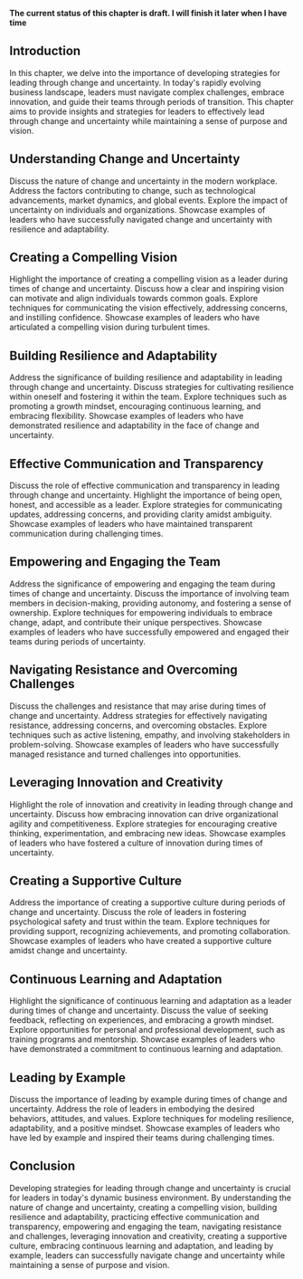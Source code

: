 **The current status of this chapter is draft. I will finish it later when I have time**

Introduction
------------

In this chapter, we delve into the importance of developing strategies for leading through change and uncertainty. In today's rapidly evolving business landscape, leaders must navigate complex challenges, embrace innovation, and guide their teams through periods of transition. This chapter aims to provide insights and strategies for leaders to effectively lead through change and uncertainty while maintaining a sense of purpose and vision.

Understanding Change and Uncertainty
------------------------------------

Discuss the nature of change and uncertainty in the modern workplace. Address the factors contributing to change, such as technological advancements, market dynamics, and global events. Explore the impact of uncertainty on individuals and organizations. Showcase examples of leaders who have successfully navigated change and uncertainty with resilience and adaptability.

Creating a Compelling Vision
----------------------------

Highlight the importance of creating a compelling vision as a leader during times of change and uncertainty. Discuss how a clear and inspiring vision can motivate and align individuals towards common goals. Explore techniques for communicating the vision effectively, addressing concerns, and instilling confidence. Showcase examples of leaders who have articulated a compelling vision during turbulent times.

Building Resilience and Adaptability
------------------------------------

Address the significance of building resilience and adaptability in leading through change and uncertainty. Discuss strategies for cultivating resilience within oneself and fostering it within the team. Explore techniques such as promoting a growth mindset, encouraging continuous learning, and embracing flexibility. Showcase examples of leaders who have demonstrated resilience and adaptability in the face of change and uncertainty.

Effective Communication and Transparency
----------------------------------------

Discuss the role of effective communication and transparency in leading through change and uncertainty. Highlight the importance of being open, honest, and accessible as a leader. Explore strategies for communicating updates, addressing concerns, and providing clarity amidst ambiguity. Showcase examples of leaders who have maintained transparent communication during challenging times.

Empowering and Engaging the Team
--------------------------------

Address the significance of empowering and engaging the team during times of change and uncertainty. Discuss the importance of involving team members in decision-making, providing autonomy, and fostering a sense of ownership. Explore techniques for empowering individuals to embrace change, adapt, and contribute their unique perspectives. Showcase examples of leaders who have successfully empowered and engaged their teams during periods of uncertainty.

Navigating Resistance and Overcoming Challenges
-----------------------------------------------

Discuss the challenges and resistance that may arise during times of change and uncertainty. Address strategies for effectively navigating resistance, addressing concerns, and overcoming obstacles. Explore techniques such as active listening, empathy, and involving stakeholders in problem-solving. Showcase examples of leaders who have successfully managed resistance and turned challenges into opportunities.

Leveraging Innovation and Creativity
------------------------------------

Highlight the role of innovation and creativity in leading through change and uncertainty. Discuss how embracing innovation can drive organizational agility and competitiveness. Explore strategies for encouraging creative thinking, experimentation, and embracing new ideas. Showcase examples of leaders who have fostered a culture of innovation during times of uncertainty.

Creating a Supportive Culture
-----------------------------

Address the importance of creating a supportive culture during periods of change and uncertainty. Discuss the role of leaders in fostering psychological safety and trust within the team. Explore techniques for providing support, recognizing achievements, and promoting collaboration. Showcase examples of leaders who have created a supportive culture amidst change and uncertainty.

Continuous Learning and Adaptation
----------------------------------

Highlight the significance of continuous learning and adaptation as a leader during times of change and uncertainty. Discuss the value of seeking feedback, reflecting on experiences, and embracing a growth mindset. Explore opportunities for personal and professional development, such as training programs and mentorship. Showcase examples of leaders who have demonstrated a commitment to continuous learning and adaptation.

Leading by Example
------------------

Discuss the importance of leading by example during times of change and uncertainty. Address the role of leaders in embodying the desired behaviors, attitudes, and values. Explore techniques for modeling resilience, adaptability, and a positive mindset. Showcase examples of leaders who have led by example and inspired their teams during challenging times.

Conclusion
----------

Developing strategies for leading through change and uncertainty is crucial for leaders in today's dynamic business environment. By understanding the nature of change and uncertainty, creating a compelling vision, building resilience and adaptability, practicing effective communication and transparency, empowering and engaging the team, navigating resistance and challenges, leveraging innovation and creativity, creating a supportive culture, embracing continuous learning and adaptation, and leading by example, leaders can successfully navigate change and uncertainty while maintaining a sense of purpose and vision.
